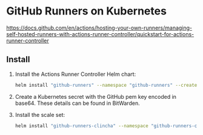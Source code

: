# GitHub Runners on Kubernetes

https://docs.github.com/en/actions/hosting-your-own-runners/managing-self-hosted-runners-with-actions-runner-controller/quickstart-for-actions-runner-controller

## Install

1. Install the Actions Runner Controller Helm chart:
   ```bash
   helm install "github-runners" --namespace "github-runners" --create-namespace oci://ghcr.io/actions/actions-runner-controller-charts/gha-runner-scale-set-controller
   ```

2. Create a Kubernetes secret with the GitHub pem key encoded in base64. These details can be found in BitWarden.

3. Install the scale set:
   ```bash
   helm install "github-runners-clincha" --namespace "github-runners-clincha" --create-namespace --values scale-set-values.yml oci://ghcr.io/actions/actions-runner-controller-charts/gha-runner-scale-set
   ```